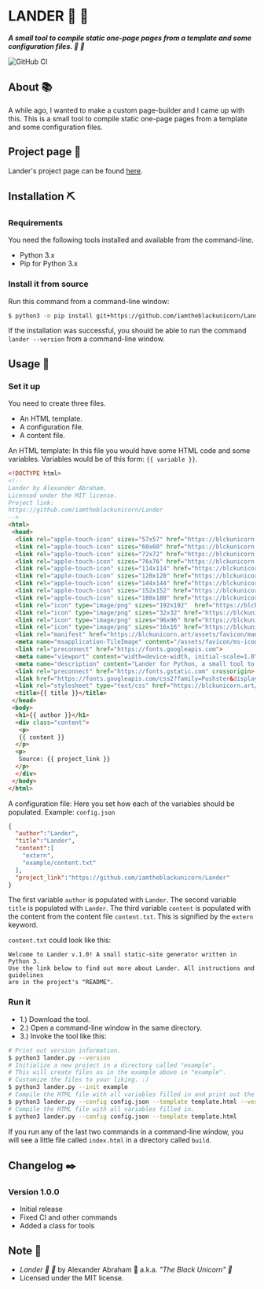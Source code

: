 # LANDER :crescent_moon: :rocket:

***A small tool to compile static one-page pages from a template and some configuration files. :crescent_moon: :rocket:***

![GitHub CI](https://github.com/iamtheblackunicorn/Lander/actions/workflows/python.yaml/badge.svg)

## About :books:

A while ago, I wanted to make a custom page-builder and I came up with this. This is a small tool to compile static one-page pages from a template and some configuration files.

## Project page :rocket:

Lander's project page can be found [here](https://blckunicorn.art/Lander).

## Installation :pick:

### Requirements

You need the following tools installed and available from the command-line.

- Python 3.x
- Pip for Python 3.x

### Install it from source

Run this command from a command-line window:

```bash
$ python3 -m pip install git+https://github.com/iamtheblackunicorn/Lander.git
```

If the installation was successful, you should be able to run the command `lander --version` from a command-line window.

## Usage :hammer:

### Set it up

You need to create three files.

- An HTML template.
- A configuration file.
- A content file.

An HTML template: In this file you would have some HTML code and some variables.
Variables would be of this form: `{{ variable }}`.

```HTML
<!DOCTYPE html>
<!--
Lander by Alexander Abraham.
Licensed under the MIT license.
Project link:
https://github.com/iamtheblackunicorn/Lander
-->
<html>
 <head>
  <link rel="apple-touch-icon" sizes="57x57" href="https://blckunicorn.art/assets/favicon/apple-icon-57x57.png">
  <link rel="apple-touch-icon" sizes="60x60" href="https://blckunicorn.art/assets/favicon/apple-icon-60x60.png">
  <link rel="apple-touch-icon" sizes="72x72" href="https://blckunicorn.art/assets/favicon/apple-icon-72x72.png">
  <link rel="apple-touch-icon" sizes="76x76" href="https://blckunicorn.art/assets/favicon/apple-icon-76x76.png">
  <link rel="apple-touch-icon" sizes="114x114" href="https://blckunicorn.art/assets/favicon/apple-icon-114x114.png">
  <link rel="apple-touch-icon" sizes="120x120" href="https://blckunicorn.art/assets/favicon/apple-icon-120x120.png">
  <link rel="apple-touch-icon" sizes="144x144" href="https://blckunicorn.art/assets/favicon/ms-icon-144x144.png">
  <link rel="apple-touch-icon" sizes="152x152" href="https://blckunicorn.art/assets/favicon/apple-icon-152x152.png">
  <link rel="apple-touch-icon" sizes="180x180" href="https://blckunicorn.art/assets/favicon/apple-icon-180x180.png">
  <link rel="icon" type="image/png" sizes="192x192"  href="https://blckunicorn.art/assets/favicon/android-icon-192x192.png">
  <link rel="icon" type="image/png" sizes="32x32" href="https://blckunicorn.art/assets/favicon/favicon-32x32.png">
  <link rel="icon" type="image/png" sizes="96x96" href="https://blckunicorn.art/assets/favicon/favicon-96x96.png">
  <link rel="icon" type="image/png" sizes="16x16" href="https://blckunicorn.art/assets/favicon/favicon-16x16.png">
  <link rel="manifest" href="https://blckunicorn.art/assets/favicon/manifest.json">
  <meta name="msapplication-TileImage" content="/assets/favicon/ms-icon-144x144.png">
  <link rel="preconnect" href="https://fonts.googleapis.com">
  <meta name="viewport" content="width=device-width, initial-scale=1.0">
  <meta name="description" content="Lander for Python, a small tool to compile static one-page pages from a template and some configuration files."/>
  <link rel="preconnect" href="https://fonts.gstatic.com" crossorigin>
  <link href="https://fonts.googleapis.com/css2?family=Pushster&display=swap" rel="stylesheet">
  <link rel="stylesheet" type="text/css" href="https://blckunicorn.art/assets/stylesheets/lander.css"/>
  <title>{{ title }}</title>
 </head>
 <body>
  <h1>{{ author }}</h1>
  <div class="content">
   <p>
   {{ content }}
  </p>
  <p>
   Source: {{ project_link }}
  </p>
  </div>
 </body>
</html>
```

A configuration file: Here you set how each of the variables should be populated.
Example: `config.json`

```JSON
{
  "author":"Lander",
  "title":"Lander",
  "content":[
    "extern",
    "example/content.txt"
  ],
  "project_link":"https://github.com/iamtheblackunicorn/Lander"
}
```

The first variable `author` is populated with `Lander`.
The second variable `title` is populated with `Lander`.
The third variable `content` is populated with the content from the content file `content.txt`.
This is signified by the `extern` keyword.

`content.txt` could look like this:

```text
Welcome to Lander v.1.0! A small static-site generator written in Python 3.
Use the link below to find out more about Lander. All instructions and guidelines
are in the project's "README".
```

### Run it

- 1.) Download the tool.
- 2.) Open a command-line window in the same directory.
- 3.) Invoke the tool like this:

```bash
# Print out version information.
$ python3 lander.py --version
# Initialize a new project in a directory called "example".
# This will create files as in the example above in "example".
# Customize the files to your liking. :)
$ python3 lander.py --init example
# Compile the HTML file with all variables filled in and print out the code that is generated.
$ python3 lander.py --config config.json --template template.html --verbose
# Compile the HTML file with all variables filled in.
$ python3 lander.py --config config.json --template template.html
```

If you run any of the last two commands in a command-line window, you will see a little file called `index.html` in a directory called `build`.

## Changelog :black_nib:

### Version 1.0.0

- Initial release
- Fixed CI and other commands
- Added a class for tools

## Note :scroll:

- *Lander :crescent_moon: :rocket:* by Alexander Abraham :black_heart: a.k.a. *"The Black Unicorn" :unicorn:*
- Licensed under the MIT license.
